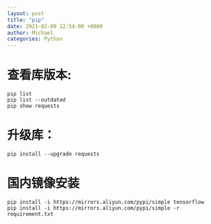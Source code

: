 ```yaml
---
layout: post
title: "pip"
date: 2021-02-09 12:54:00 +0800
author: Michael
categories: Python
---
```


# 查看库版本:
	pip list
	pip list --outdated
	pip show requests

# 升级库：
	pip install --upgrade requests

# 国内镜像安装
	pip install -i https://mirrors.aliyun.com/pypi/simple tensorflow
	pip install -i https://mirrors.aliyun.com/pypi/simple -r requirement.txt